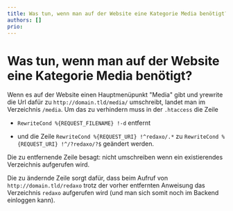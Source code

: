 ```yaml
---
title: Was tun, wenn man auf der Website eine Kategorie Media benötigt?
authors: []
prio:
---
```


# Was tun, wenn man auf der Website eine Kategorie Media benötigt?


Wenn es auf der Website einen Hauptmenüpunkt "Media" gibt und yrewrite die Url dafür zu `http://domain.tld/media/` umschreibt, landet man im Verzeichnis `/media`. Um das zu verhindern muss in der `.htaccess` die Zeile

- `RewriteCond %{REQUEST_FILENAME} !-d` entfernt 

- und die Zeile `RewriteCond %{REQUEST_URI} !^redaxo/.*` zu `RewriteCond %{REQUEST_URI} !^/?redaxo/?$` geändert werden.

Die zu entfernende Zeile besagt: nicht umschreiben wenn ein existierendes Verzeichnis aufgerufen wird.  

Die zu ändernde Zeile sorgt dafür, dass beim Aufruf von `http://domain.tld/redaxo` trotz der vorher entfernten Anweisung das Verzeichnis `redaxo` aufgerufen wird (und man sich somit noch im Backend einloggen kann).
